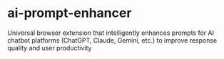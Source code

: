# ai-prompt-enhancer
Universal browser extension that intelligently enhances prompts for AI chatbot platforms (ChatGPT, Claude, Gemini, etc.) to improve response quality and user productivity
